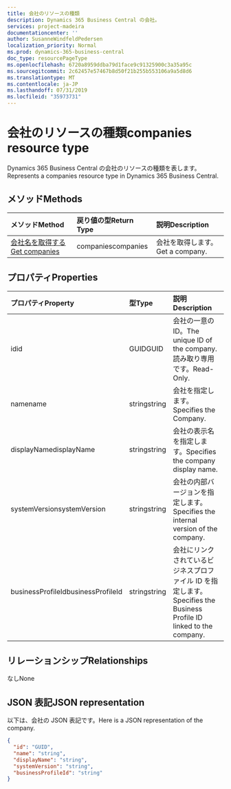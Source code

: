 ```yaml
---
title: 会社のリソースの種類
description: Dynamics 365 Business Central の会社。
services: project-madeira
documentationcenter: ''
author: SusanneWindfeldPedersen
localization_priority: Normal
ms.prod: dynamics-365-business-central
doc_type: resourcePageType
ms.openlocfilehash: 6720a8959ddba79d1face9c91325900c3a35a95c
ms.sourcegitcommit: 2c62457e57467b8d50f21b255b553106a9a5d8d6
ms.translationtype: MT
ms.contentlocale: ja-JP
ms.lasthandoff: 07/31/2019
ms.locfileid: "35973731"
---
```

# <a name="companies-resource-type"></a><span data-ttu-id="b3c73-103">会社のリソースの種類</span><span class="sxs-lookup"><span data-stu-id="b3c73-103">companies resource type</span></span>
<span data-ttu-id="b3c73-104">Dynamics 365 Business Central の会社のリソースの種類を表します。</span><span class="sxs-lookup"><span data-stu-id="b3c73-104">Represents a companies resource type in Dynamics 365 Business Central.</span></span> 

## <a name="methods"></a><span data-ttu-id="b3c73-105">メソッド</span><span class="sxs-lookup"><span data-stu-id="b3c73-105">Methods</span></span>

| <span data-ttu-id="b3c73-106">メソッド</span><span class="sxs-lookup"><span data-stu-id="b3c73-106">Method</span></span>         | <span data-ttu-id="b3c73-107">戻り値の型</span><span class="sxs-lookup"><span data-stu-id="b3c73-107">Return Type</span></span>  |<span data-ttu-id="b3c73-108">説明</span><span class="sxs-lookup"><span data-stu-id="b3c73-108">Description</span></span>|
|:---------------|:-------------|:----------|
|[<span data-ttu-id="b3c73-109">会社名を取得する</span><span class="sxs-lookup"><span data-stu-id="b3c73-109">Get companies</span></span>](../api/dynamics-companies-get.md)|<span data-ttu-id="b3c73-110">companies</span><span class="sxs-lookup"><span data-stu-id="b3c73-110">companies</span></span>|<span data-ttu-id="b3c73-111">会社を取得します。</span><span class="sxs-lookup"><span data-stu-id="b3c73-111">Get a company.</span></span>|

## <a name="properties"></a><span data-ttu-id="b3c73-112">プロパティ</span><span class="sxs-lookup"><span data-stu-id="b3c73-112">Properties</span></span>
| <span data-ttu-id="b3c73-113">プロパティ</span><span class="sxs-lookup"><span data-stu-id="b3c73-113">Property</span></span>        | <span data-ttu-id="b3c73-114">型</span><span class="sxs-lookup"><span data-stu-id="b3c73-114">Type</span></span> |<span data-ttu-id="b3c73-115">説明</span><span class="sxs-lookup"><span data-stu-id="b3c73-115">Description</span></span>                             |
|:----------------|:-----|:---------------------------------------|
|<span data-ttu-id="b3c73-116">id</span><span class="sxs-lookup"><span data-stu-id="b3c73-116">id</span></span>               |<span data-ttu-id="b3c73-117">GUID</span><span class="sxs-lookup"><span data-stu-id="b3c73-117">GUID</span></span>  |<span data-ttu-id="b3c73-118">会社の一意の ID。</span><span class="sxs-lookup"><span data-stu-id="b3c73-118">The unique ID of the company.</span></span> <span data-ttu-id="b3c73-119">読み取り専用です。</span><span class="sxs-lookup"><span data-stu-id="b3c73-119">Read-Only.</span></span>|
|<span data-ttu-id="b3c73-120">name</span><span class="sxs-lookup"><span data-stu-id="b3c73-120">name</span></span>             |<span data-ttu-id="b3c73-121">string</span><span class="sxs-lookup"><span data-stu-id="b3c73-121">string</span></span>|<span data-ttu-id="b3c73-122">会社を指定します。</span><span class="sxs-lookup"><span data-stu-id="b3c73-122">Specifies the Company.</span></span>                  |
|<span data-ttu-id="b3c73-123">displayName</span><span class="sxs-lookup"><span data-stu-id="b3c73-123">displayName</span></span>      |<span data-ttu-id="b3c73-124">string</span><span class="sxs-lookup"><span data-stu-id="b3c73-124">string</span></span>|<span data-ttu-id="b3c73-125">会社の表示名を指定します。</span><span class="sxs-lookup"><span data-stu-id="b3c73-125">Specifies the company display name.</span></span>     |
|<span data-ttu-id="b3c73-126">systemVersion</span><span class="sxs-lookup"><span data-stu-id="b3c73-126">systemVersion</span></span>    |<span data-ttu-id="b3c73-127">string</span><span class="sxs-lookup"><span data-stu-id="b3c73-127">string</span></span>|<span data-ttu-id="b3c73-128">会社の内部バージョンを指定します。</span><span class="sxs-lookup"><span data-stu-id="b3c73-128">Specifies the internal version of the company.</span></span>|
|<span data-ttu-id="b3c73-129">businessProfileId</span><span class="sxs-lookup"><span data-stu-id="b3c73-129">businessProfileId</span></span>|<span data-ttu-id="b3c73-130">string</span><span class="sxs-lookup"><span data-stu-id="b3c73-130">string</span></span>|<span data-ttu-id="b3c73-131">会社にリンクされているビジネスプロファイル ID を指定します。</span><span class="sxs-lookup"><span data-stu-id="b3c73-131">Specifies the Business Profile ID linked to the company.</span></span>|


## <a name="relationships"></a><span data-ttu-id="b3c73-132">リレーションシップ</span><span class="sxs-lookup"><span data-stu-id="b3c73-132">Relationships</span></span>
<span data-ttu-id="b3c73-133">なし</span><span class="sxs-lookup"><span data-stu-id="b3c73-133">None</span></span>

## <a name="json-representation"></a><span data-ttu-id="b3c73-134">JSON 表記</span><span class="sxs-lookup"><span data-stu-id="b3c73-134">JSON representation</span></span>

<span data-ttu-id="b3c73-135">以下は、会社の JSON 表記です。</span><span class="sxs-lookup"><span data-stu-id="b3c73-135">Here is a JSON representation of the company.</span></span>

```json
{
  "id": "GUID",
  "name": "string",
  "displayName": "string",
  "systemVersion": "string",
  "businessProfileId": "string"
}

```


